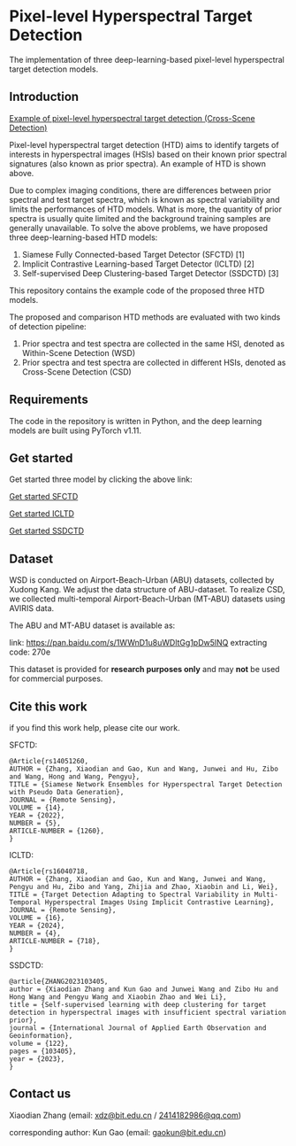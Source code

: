 # Pixel-level Hyperspectral Target Detection 

The implementation of three deep-learning-based pixel-level hyperspectral target detection models. 

## Introduction

[Example of pixel-level hyperspectral target detection (Cross-Scene Detection)](./docs/exp.jpg)

Pixel-level hyperspectral target detection (HTD) aims to identify targets of interests in hyperspectral images (HSIs) based on their known prior spectral signatures (also known as prior spectra). An example of HTD is shown above. 

Due to complex imaging conditions, there are differences between prior spectral and test target spectra, which is known as  spectral variability and limits the performances of HTD models. What is more, the quantity of prior spectra is usually quite limited and the background training samples are generally unavailable. To solve the above problems, we have proposed three deep-learning-based HTD models:

1. Siamese Fully Connected-based Target Detector (SFCTD) [1]
2. Implicit Contrastive Learning-based Target Detector (ICLTD) [2]
3. Self-supervised Deep Clustering-based Target Detector (SSDCTD) [3]

This repository contains the example code of the proposed three HTD models. 

The proposed and comparison HTD methods are evaluated with two kinds of detection pipeline: 

1. Prior spectra and test spectra are collected in the same HSI, denoted as Within-Scene Detection (WSD)
2. Prior spectra and test spectra are collected in different HSIs, denoted as Cross-Scene Detection (CSD)

## Requirements

The code in the repository is written in Python, and the deep learning models are built using PyTorch v1.11. 

## Get started

Get started three model by clicking the above link:

[Get started SFCTD](./docs/SFCTD.md)

[Get started ICLTD](./docs/ICLTD.md)

[Get started SSDCTD](./docs/SSDCTD.md)

## Dataset

WSD is conducted on Airport-Beach-Urban (ABU) datasets, collected by Xudong Kang. We adjust the data structure of ABU-dataset. To realize CSD, we collected multi-temporal Airport-Beach-Urban (MT-ABU) datasets using AVIRIS data.  

The ABU and MT-ABU dataset is available as: 

link: https://pan.baidu.com/s/1WWnD1u8uWDltGg1pDw5lNQ extracting code: 270e

This dataset is provided for **research purposes only** and may **not** be used for commercial purposes. 

## Cite this work

if you find this work help, please cite our work.

SFCTD:

```
@Article{rs14051260,
AUTHOR = {Zhang, Xiaodian and Gao, Kun and Wang, Junwei and Hu, Zibo and Wang, Hong and Wang, Pengyu},
TITLE = {Siamese Network Ensembles for Hyperspectral Target Detection with Pseudo Data Generation},
JOURNAL = {Remote Sensing},
VOLUME = {14},
YEAR = {2022},
NUMBER = {5},
ARTICLE-NUMBER = {1260},
}
```

ICLTD:

```
@Article{rs16040718,
AUTHOR = {Zhang, Xiaodian and Gao, Kun and Wang, Junwei and Wang, Pengyu and Hu, Zibo and Yang, Zhijia and Zhao, Xiaobin and Li, Wei},
TITLE = {Target Detection Adapting to Spectral Variability in Multi-Temporal Hyperspectral Images Using Implicit Contrastive Learning},
JOURNAL = {Remote Sensing},
VOLUME = {16},
YEAR = {2024},
NUMBER = {4},
ARTICLE-NUMBER = {718},
}
```

SSDCTD:

```
@article{ZHANG2023103405,
author = {Xiaodian Zhang and Kun Gao and Junwei Wang and Zibo Hu and Hong Wang and Pengyu Wang and Xiaobin Zhao and Wei Li},
title = {Self-supervised learning with deep clustering for target detection in hyperspectral images with insufficient spectral variation prior},
journal = {International Journal of Applied Earth Observation and Geoinformation},
volume = {122},
pages = {103405},
year = {2023},
}
```

## Contact us

Xiaodian Zhang (email: xdz@bit.edu.cn / 2414182986@qq.com)

corresponding author: Kun Gao (email: gaokun@bit.edu.cn)









